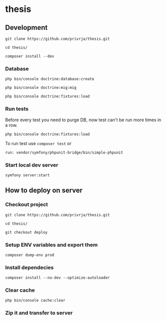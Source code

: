 # thesis


## Development

```git clone https://github.com/privrja/thesis.git```

```cd thesis/```

```composer install --dev```

### Database
```php bin/console doctrine:database:create```

```php bin/console doctrine:mig:mig```

```php bin/console doctrine:fixtures:load```

### Run tests

Before every test you need to purge DB, now test can't be run more times in a row.

```php bin/console doctrine:fixtures:load```

To run test use
```composer test```
or

```run: vendor/symfony/phpunit-bridge/bin/simple-phpunit```

### Start local dev server 

```symfony server:start```

## How to deploy on server

### Checkout project

```git clone https://github.com/privrja/thesis.git```

```cd thesis/```

```git checkout deploy```

### Setup ENV variables and export them

```composer dump-env prod```

### Install dependecies

 ```composer install --no-dev --optimize-autoloader```

### Clear cache

```php bin/console cache:clear```

### Zip it and transfer to server
